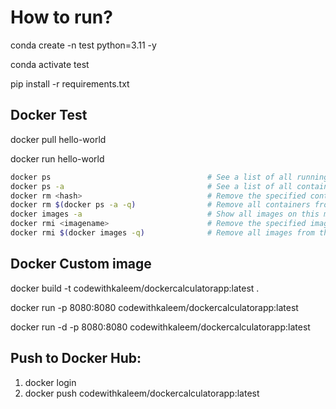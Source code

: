 # How to run?

conda create -n test python=3.11 -y

conda activate test

pip install -r requirements.txt

## Docker Test

docker pull hello-world

docker run hello-world

```bash
docker ps                                   # See a list of all running containers
docker ps -a                                # See a list of all containers, even the ones not running
docker rm <hash>                            # Remove the specified container from this machine
docker rm $(docker ps -a -q)                # Remove all containers from this machine
docker images -a                            # Show all images on this machine
docker rmi <imagename>                      # Remove the specified image from this machine
docker rmi $(docker images -q)              # Remove all images from this machine
```

## Docker Custom image

docker build -t codewithkaleem/dockercalculatorapp:latest .

docker run -p 8080:8080 codewithkaleem/dockercalculatorapp:latest

docker run -d -p 8080:8080 codewithkaleem/dockercalculatorapp:latest

## Push to Docker Hub:

1. docker login
2. docker push codewithkaleem/dockercalculatorapp:latest
